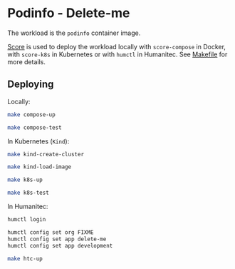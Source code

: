 # Podinfo - Delete-me

The workload is the `podinfo` container image.

[Score](https://score.dev/) is used to deploy the workload locally with `score-compose` in Docker, with `score-k8s` in Kubernetes or with `humctl` in Humanitec. See [Makefile](Makefile) for more details.

## Deploying

Locally:
```bash
make compose-up

make compose-test
```

In Kubernetes (`Kind`):
```bash
make kind-create-cluster

make kind-load-image

make k8s-up

make k8s-test
```

In Humanitec:
```bash
humctl login

humctl config set org FIXME
humctl config set app delete-me
humctl config set app development

make htc-up
```
